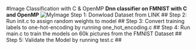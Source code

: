 #Image Classification with C & OpenMP
**Dnn classifier on FMNIST with C and OpenMP**
![MyImage](dataset-cover.png)
 Step 1: Donwload Dataset from LINK ## 
 Step 2: Run init.c to assign random weights to model ##
 Step 3: Convert training labels to one-hot-encoding by running one_hot_encoding.c ##
 Step 4: Run main.c to train the models on 60k pictures from the FMNIST Dataset ##
 Step 5: Validate the Model by running test.c ##
